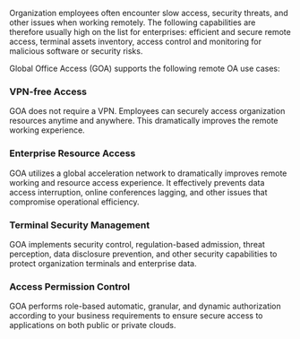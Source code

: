 Organization employees often encounter slow access, security threats, and other issues when working remotely. The following capabilities are therefore usually high on the list for enterprises: efficient and secure remote access, terminal assets inventory, access control and monitoring for malicious software or security risks.

Global Office Access (GOA) supports the following remote OA use cases:
### VPN-free Access
GOA does not require a VPN. Employees can securely access organization resources anytime and anywhere. This dramatically improves the remote working experience.
### Enterprise Resource Access
GOA utilizes a global acceleration network to dramatically improves remote working and resource access experience. It effectively prevents data access interruption, online conferences lagging, and other issues that compromise operational efficiency.
### Terminal Security Management
GOA implements security control, regulation-based admission, threat perception, data disclosure prevention, and other security capabilities to protect organization terminals and enterprise data.
### Access Permission Control
GOA performs role-based automatic, granular, and dynamic authorization according to your business requirements to ensure secure access to applications on both public or private clouds.



